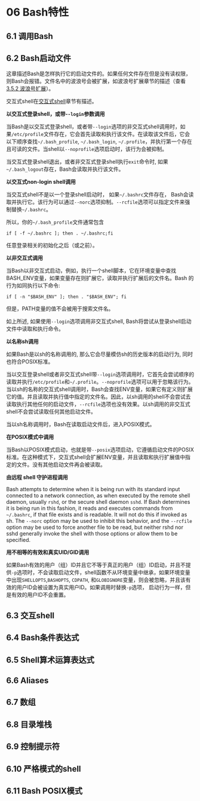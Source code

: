 06 Bash特性
===========

6.1 调用Bash
------------

6.2 Bash启动文件
----------------

这章描述Bash是怎样执行它的启动文件的。如果任何文件存在但是没有读权限，则Bash会报错。文件名中的波浪号会被扩展，如波浪号扩展章节的描述（查看 [3.5.2 波浪号扩展][3.5.2]）。

交互式shell在[交互式shell][6.3]章节有描述。

**以交互式登录shell，或带-`-login`参数调用**

当Bash是以交互式登录shell，或者带`--login`选项的非交互式shell调用时，如果`/etc/profile`文件存在，它会首先读取和执行该文件。在读取该文件后，它会以下顺序查找`~/.bash_profile`, `~/.bash_login`, `~/.profile`，并执行第一个存在且可读的文件。当shell以`--noprofile`选项启动时，该行为会被抑制。

当交互式登录shell退出，或者非交互式登录shell执行`exit`命令时, 如果`~/.bash_logout`存在，Bash会读取并执行该文件。

**以交互式non-login shell调用**

当交互式shell不是以一个登录shell启动时， 如果`~/.bashrc`文件存在， Bash会读取并执行它。该行为可以通过`--norc`选项抑制。`--rcfile`选项可以指定文件来强制替换`~/.bashrc`。

所以，你的`~/.bash_profile`文件通常包含

```
if [ -f ~/.bashrc ]; then . ~/.bashrc;fi
```

任意登录相关的初始化之后（或之前）。

**以非交互式调用**

当Bash以非交互式启动，例如，执行一个shell脚本，它在环境变量中查找BASH_ENV变量，如果变量存在则扩展它，读取并执行扩展后的文件名。Bash 的行为如同执行以下命令:

```
if [ -n "$BASH_ENV" ]; then . "$BASH_ENV"; fi
```

但是，PATH变量的值不会被用于搜索文件名。

如上所述, 如果使用`--login`选项调用非交互式shell, Bash将尝试从登录shell启动文件中读取和执行命令。

**以名称sh调用**

如果Bash是以sh的名称调用的, 那么它会尽量模仿sh的历史版本的启动行为, 同时也符合POSIX标准。

当以交互登录shell或者非交互式shell带`--login`选项调用时，它首先会尝试顺序的读取并执行`/etc/profile`和`~/.profile`。`--noprofile`选项可以用于忽略该行为。
当以sh的名称的交互式shell调用时，Bash会查找ENV变量，如果它有定义则扩展它的值。并且读取并执行值中指定的文件名。因此，以sh调用的shell不会尝试去读取执行其他任何的启动文件，`--rcfile`选项也没有效果。以sh调用的非交互式shell不会尝试读取任何其他启动文件。

当以sh名称调用时，Bash在读取启动文件后，进入POSIX模式。

**在POSIX模式中调用**

当Bash以POSIX模式启动，也就是带`--posix`选项启动，它遵循启动文件的POSIX标准。在这种模式下，交互式shell会扩展ENV变量，并且读取和执行扩展值中指定的文件。没有其他启动文件再会被读取。

**由远程 shell 守护进程调用**

Bash attempts to determine when it is being run with its standard input connected to a network connection, as when executed by the remote shell daemon, usually `rshd`, or the secure shell daemon `sshd`. If Bash determines it is being run in this fashion, it reads and executes commands from `~/.bashrc`, if that file exists and is readable. It will not do this if invoked as sh. The `--norc` option may be used to inhibit this behavior, and the `--rcfile` option may be used to force another file to be read, but neither rshd nor sshd generally invoke the shell with those options or allow them to be specified.

**用不相等的有效和真实UID/GID调用**

如果Bash有效的用户（组）ID并且它不等于真正的用户（组）ID启动，并且不提供`-p`选项时，不会读取启动文件，shell函数不从环境变量中继承，如果环境变量中出现`SHELLOPTS`,`BASHOPTS`, `CDPATH`, 和`GLOBIGNORE`变量，则会被忽略，并且该有效的用户ID会被设置为真实用户ID。如果调用时替换`-p`选项， 启动行为一样，但是有效的用户ID不会重置。

6.3 交互shell
-------------

6.4 Bash条件表达式
------------------

6.5 Shell算术运算表达式
-----------------------

6.6 Aliases
-----------

6.7 数组
--------

6.8 目录堆栈
------------

6.9 控制提示符
--------------

6.10 严格模式的shell
--------------------

6.11 Bash POSIX模式
-------------------

[3.5.2]: /zh_cn/03_shell基本特性.md#352-波浪号扩展
[6.3]: /zh_cn/06_Bash特性.md#63-交互shell